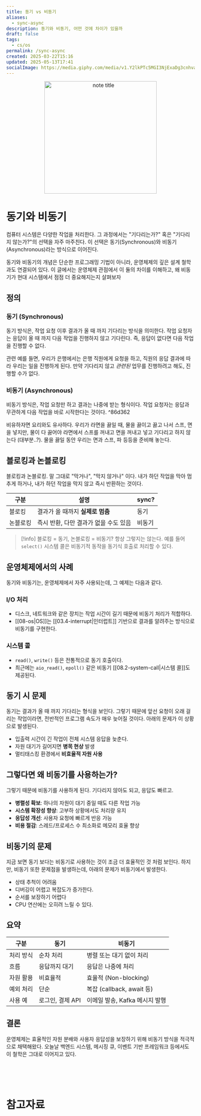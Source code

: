 ```yaml
---
title: 동기 vs 비동기
aliases:
  - sync-async
description: 동기와 비동기, 어떤 것에 차이가 있을까
draft: false
tags:
  - cs/os
permalink: /sync-async
created: 2025-03-22T15:16
updated: 2025-05-13T17:41
socialImage: https://media.giphy.com/media/v1.Y2lkPTc5MGI3NjExaDg3cnhvamN4dHU2dGViN3BtcDFoNGR5bWFtZzYwcXNheDUxNGpmZiZlcD12MV9naWZzX3NlYXJjaCZjdD1n/hyQ8ESUyePo2s/giphy.gif
---
```

<p align="center">
  <img src="https://media.giphy.com/media/v1.Y2lkPTc5MGI3NjExaDg3cnhvamN4dHU2dGViN3BtcDFoNGR5bWFtZzYwcXNheDUxNGpmZiZlcD12MV9naWZzX3NlYXJjaCZjdD1n/hyQ8ESUyePo2s/giphy.gif" alt="note title" width="300">
</p>

# 동기와 비동기

컴퓨터 시스템은 다양한 작업을 처리한다. 그 과정에서는 "기다리는가?" 혹은 "기다리지 않는가?"의 선택을 자주 마주친다. 이 선택은 동기(Synchronous)와 비동기(Asynchronous)라는 방식으로 이어진다.

동기와 비동기의 개념은 단순한 프로그래밍 기법이 아니라, 운영체제의 깊은 설계 철학과도 연결되어 있다. 이 글에서는 운영체제 관점에서 이 둘의 차이를 이해하고, 왜 비동기가 현대 시스템에서 점점 더 중요해지는지 살펴보자

## 정의

### 동기 (Synchronous)

동기 방식은, 작업 요청 이후 결과가 올 때 까지 기다리는 방식을 의미한다. 작업 요청자는 응답이 올 때 까지 다음 작업을 진행하지 않고 기다린다. 즉, 응답이 없다면 다음 작업을 진행할 수 없다.  

관련 예를 들면, 우리가 은행에서는 은행 직원에게 요청을 하고, 직원의 응답 결과에 따라 우리는 일을 진행하게 된다. 만약 기다리지 않고 *관련된* 업무를 진행하려고 해도, 진행할 수가 없다.

### 비동기 (Asynchronous)

비동기 방식은, 작업 요청만 하고 결과는 나중에 받는 형식이다. 작업 요청자는 응답과 무관하게 다음 작업을 바로 시작한다는 것이다. ^86d362

비유하자면 요리와도 유사하다. 우리가 라면을 끓일 때, 물을 끓이고 끓고 나서 스프, 면을 넣지만, 물이 다 끓어야 라면에서 스프를 꺼내고 면을 꺼내고 넣고 기다리고 하지 않는다 (대부분..?). 물을 끓일 동안 우리는 면과 스프, 파 등등을 준비해 놓는다.

## 블로킹과 논블로킹

블로킹과 논블로킹. 말 그대로 "막거나", "막지 않거나" 이다. 내가 하던 작업을 막아 멈추게 하거나, 내가 하던 작업을 막지 않고 즉시 반환하는 것이다. 

| 구분   | 설명                     | sync? |
| ---- | ---------------------- | ----- |
| 블로킹  | 결과가 올 때까지 **실제로 멈춤**   | 동기    |
| 논블로킹 | 즉시 반환, 다만 결과가 없을 수도 있음 | 비동기   |

> [!info] 블로킹 = 동기, 논블로킹 = 비동기?
> 항상 그렇지는 않는다.
> 예를 들어 `select()` 시스템 콜은 비동기적 동작을 동기식 호출로 처리할 수 있다.

## 운영체제에서의 사례

동기와 비동기는, 운영체제에서 자주 사용되는데, 그 예제는 다음과 같다.

### I/O 처리

- 디스크, 네트워크와 같은 장치는 작업 시간이 길기 때문에 비동기 처리가 적합하다.
- [[08-os|OS]]는 [[03.4-interrupt|인터럽트]] 기반으로 결과를 알려주는 방식으로 비동기를 구현한다.
### 시스템 콜

- `read()`, `write()` 등은 전통적으로 동기 호출이다.
- 최근에는 `aio_read()`, `epoll()` 같은 비동기 [[08.2-system-call|시스템 콜]]도 제공된다.

## 동기 시 문제

동기는 결과가 올 때 까지 기다리는 형식을 보인다. 그렇기 때문에 앞선 요청이 오래 걸리는 작업이라면, 전반적인 프로그램 속도가 매우 늦어질 것이다. 아래의 문제가 이 상황으로 발생된다.

- 입출력 시간이 긴 작업이 전체 시스템 응답을 늦춘다.
- 자원 대기가 길어지면 **병목 현상** 발생
- 멀티태스킹 환경에서 **비효율적 자원 사용**

## 그렇다면 왜 비동기를 사용하는가?

그렇기 때문에 비동기를 사용하게 된다. 기다리지 않아도 되고, 응답도 빠르고.

- **병렬성 확보**: 하나의 자원이 대기 중일 때도 다른 작업 가능
- **시스템 확장성 향상**: 고부하 상황에서도 처리량 유지
- **응답성 개선**: 사용자 요청에 빠르게 반응 가능
- **비용 절감**: 스레드/프로세스 수 최소화로 메모리 효율 향상


## 비동기의 문제

지금 보면 동기 보다는 비동기로 사용하는 것이 조금 더 효율적인 것 처럼 보인다. 하지만, 비동기 또한 문제점을 발생하는데, 아래의 문제가 비동기에서 발생한다.

- 상태 추척이 어려움
- 디버깅이 어렵고 복잡도가 증가한다.
- 순서를 보장하기 어렵다
- CPU 연산에는 오히려 느릴 수 있다.

## 요약

| 구분    | 동기          | 비동기                    |
| ----- | ----------- | ---------------------- |
| 처리 방식 | 순차 처리       | 병렬 또는 대기 없이 처리         |
| 흐름    | 응답까지 대기     | 응답은 나중에 처리             |
| 자원 활용 | 비효율적        | 효율적 (Non-blocking)     |
| 예외 처리 | 단순          | 복잡 (callback, await 등) |
| 사용 예  | 로그인, 결제 API | 이메일 발송, Kafka 메시지 발행   |

## 결론

운영체제는 효율적인 자원 분배와 사용자 응답성을 보장하기 위해 비동기 방식을 적극적으로 채택해왔다. 오늘날 백엔드 시스템, 메시징 큐, 이벤트 기반 프레임워크 등에서도 이 철학은 그대로 이어지고 있다.

</br></br></br>
# 참고자료
